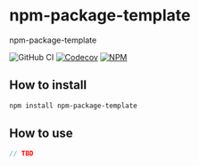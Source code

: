 # npm-package-template

npm-package-template

![GitHub CI](https://img.shields.io/github/actions/workflow/status/vlad-yakovlev/npm-package-template/ci.yml?branch=main&label=github-ci)
[![Codecov](https://img.shields.io/codecov/c/github/vlad-yakovlev/npm-package-template/main)](https://codecov.io/gh/vlad-yakovlev/npm-package-template)
[![NPM](https://img.shields.io/npm/v/npm-package-template)](https://www.npmjs.org/package/npm-package-template)

## How to install

```sh
npm install npm-package-template
```

## How to use

```ts
// TBD
```

